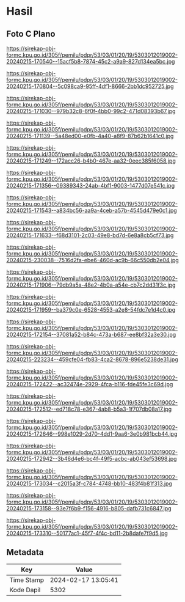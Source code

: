 # Hasil

## Foto C Plano

https://sirekap-obj-formc.kpu.go.id/305f/pemilu/pdpr/53/03/01/20/19/5303012019002-20240215-170540--15acf5b8-7874-45c2-a9a9-827d134ea5bc.jpg

https://sirekap-obj-formc.kpu.go.id/305f/pemilu/pdpr/53/03/01/20/19/5303012019002-20240215-170804--5c098ca9-95ff-4df1-8666-2bb1dc952725.jpg

https://sirekap-obj-formc.kpu.go.id/305f/pemilu/pdpr/53/03/01/20/19/5303012019002-20240215-171030--979b32c8-6f0f-4bb0-99c2-471d08393b67.jpg

https://sirekap-obj-formc.kpu.go.id/305f/pemilu/pdpr/53/03/01/20/19/5303012019002-20240215-171139--5a48ed00-e0fb-4a40-a8f9-87b62b1641c0.jpg

https://sirekap-obj-formc.kpu.go.id/305f/pemilu/pdpr/53/03/01/20/19/5303012019002-20240215-171249--172acc26-b4b0-467e-aa32-0eec385f6058.jpg

https://sirekap-obj-formc.kpu.go.id/305f/pemilu/pdpr/53/03/01/20/19/5303012019002-20240215-171356--09389343-24ab-4bf1-9003-1477d07e541c.jpg

https://sirekap-obj-formc.kpu.go.id/305f/pemilu/pdpr/53/03/01/20/19/5303012019002-20240215-171543--a834bc56-aa9a-4ceb-a57b-4545d479e0c1.jpg

https://sirekap-obj-formc.kpu.go.id/305f/pemilu/pdpr/53/03/01/20/19/5303012019002-20240215-171633--f68d3101-2c03-49e8-bd7d-6e8a8cb5cf73.jpg

https://sirekap-obj-formc.kpu.go.id/305f/pemilu/pdpr/53/03/01/20/19/5303012019002-20240215-230038--7516d2fa-ebe6-460d-ac9b-66c550db2e04.jpg

https://sirekap-obj-formc.kpu.go.id/305f/pemilu/pdpr/53/03/01/20/19/5303012019002-20240215-171906--79db9a5a-48e2-4b0a-a54e-cb7c2dd31f3c.jpg

https://sirekap-obj-formc.kpu.go.id/305f/pemilu/pdpr/53/03/01/20/19/5303012019002-20240215-171959--ba379c0e-6528-4553-a2e8-54fdc7e1d4c0.jpg

https://sirekap-obj-formc.kpu.go.id/305f/pemilu/pdpr/53/03/01/20/19/5303012019002-20240215-172154--37081a52-b84c-473a-b687-ee8bf32a3e30.jpg

https://sirekap-obj-formc.kpu.go.id/305f/pemilu/pdpr/53/03/01/20/19/5303012019002-20240215-223234--459cfe04-fb83-4ca2-8678-896e5238de31.jpg

https://sirekap-obj-formc.kpu.go.id/305f/pemilu/pdpr/53/03/01/20/19/5303012019002-20240215-172422--ac32474e-2929-4fca-b116-fde45fe3c69d.jpg

https://sirekap-obj-formc.kpu.go.id/305f/pemilu/pdpr/53/03/01/20/19/5303012019002-20240215-172512--ed718c78-e367-4ab8-b5a3-1f707db08a17.jpg

https://sirekap-obj-formc.kpu.go.id/305f/pemilu/pdpr/53/03/01/20/19/5303012019002-20240215-172646--998e1029-2d70-4dd1-9aa6-3e0b981bcb44.jpg

https://sirekap-obj-formc.kpu.go.id/305f/pemilu/pdpr/53/03/01/20/19/5303012019002-20240215-172942--3b46d4e6-bc4f-49f5-acbc-ab043ef53698.jpg

https://sirekap-obj-formc.kpu.go.id/305f/pemilu/pdpr/53/03/01/20/19/5303012019002-20240215-173034--c2015a3f-c784-4748-bb10-483f4b81f313.jpg

https://sirekap-obj-formc.kpu.go.id/305f/pemilu/pdpr/53/03/01/20/19/5303012019002-20240215-173158--93e7f6b9-f156-4916-b805-dafb731c6847.jpg

https://sirekap-obj-formc.kpu.go.id/305f/pemilu/pdpr/53/03/01/20/19/5303012019002-20240215-173310--50177ac1-45f7-4f4c-bd11-2b8dafe7f9d5.jpg


## Metadata

| Key        | Value               |
| ---------- | ------------------- |
| Time Stamp | 2024-02-17 13:05:41 |
| Kode Dapil | 5302                |



